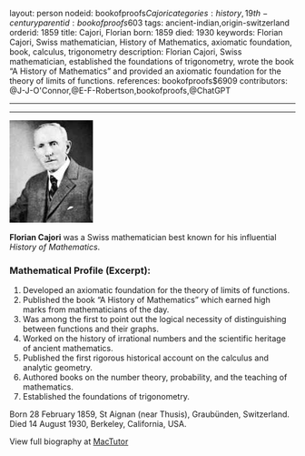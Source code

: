 layout: person
nodeid: bookofproofs$Cajori
categories: history,19th-century
parentid: bookofproofs$603
tags: ancient-indian,origin-switzerland
orderid: 1859
title: Cajori, Florian
born: 1859
died: 1930
keywords: Florian Cajori, Swiss mathematician, History of Mathematics, axiomatic foundation, book, calculus, trigonometry
description: Florian Cajori, Swiss mathematician, established the foundations of trigonometry, wrote the book “A History of Mathematics” and provided an axiomatic foundation for the theory of limits of functions.
references: bookofproofs$6909
contributors: @J-J-O'Connor,@E-F-Robertson,bookofproofs,@ChatGPT

---



---

![Cajori.jpg](https://github.com/bookofproofs/bookofproofs.github.io/blob/main/_sources/_assets/images/portraits/Cajori.jpg?raw=true)

**Florian Cajori** was a Swiss mathematician best known for his influential  _History of Mathematics_.

### Mathematical Profile (Excerpt):
1. Developed an axiomatic foundation for the theory of limits of functions.
2. Published the book “A History of Mathematics” which earned high marks from mathematicians of the day.
3. Was among the first to point out the logical necessity of distinguishing between functions and their graphs.
4. Worked on the history of irrational numbers and the scientific heritage of ancient mathematics.
5. Published the first rigorous historical account on the calculus and analytic geometry.
6. Authored books on the number theory, probability, and the teaching of mathematics.
7. Established the foundations of trigonometry.

Born 28 February 1859, St Aignan (near Thusis), Graubünden, Switzerland. Died 14 August 1930, Berkeley, California, USA.

View full biography at [MacTutor](https://mathshistory.st-andrews.ac.uk/Biographies/Cajori/)
